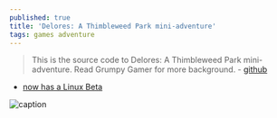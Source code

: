 ```yaml
---
published: true
title: 'Delores: A Thimbleweed Park mini-adventure'
tags: games adventure
---
```

> This is the source code to Delores: A Thimbleweed Park mini-adventure. Read Grumpy Gamer for more background. - [github](https://github.com/grumpygamer/DeloresDev)

- [now has a Linux Beta](https://www.gamingonlinux.com/2020/09/delores-a-thimbleweed-park-mini-adventure-now-has-a-linux-beta)

![caption](https://thimbleweedpark.com/img/delores_header.png)
